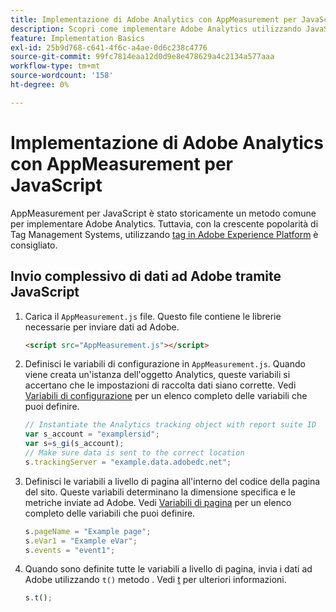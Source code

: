 ```yaml
---
title: Implementazione di Adobe Analytics con AppMeasurement per JavaScript
description: Scopri come implementare Adobe Analytics utilizzando JavaScript senza un sistema di gestione dei tag.
feature: Implementation Basics
exl-id: 25b9d768-c641-4f6c-a4ae-0d6c238c4776
source-git-commit: 99fc7814eaa12d0d9e8e478629a4c2134a577aaa
workflow-type: tm+mt
source-wordcount: '158'
ht-degree: 0%

---
```


# Implementazione di Adobe Analytics con AppMeasurement per JavaScript

AppMeasurement per JavaScript è stato storicamente un metodo comune per implementare Adobe Analytics. Tuttavia, con la crescente popolarità di Tag Management Systems, utilizzando [tag in Adobe Experience Platform](../launch/overview.md) è consigliato.

## Invio complessivo di dati ad Adobe tramite JavaScript

1. Carica il `AppMeasurement.js` file. Questo file contiene le librerie necessarie per inviare dati ad Adobe.

   ```html
   <script src="AppMeasurement.js"></script>
   ```

2. Definisci le variabili di configurazione in `AppMeasurement.js`. Quando viene creata un&#39;istanza dell&#39;oggetto Analytics, queste variabili si accertano che le impostazioni di raccolta dati siano corrette. Vedi [Variabili di configurazione](../vars/config-vars/configuration-variables.md) per un elenco completo delle variabili che puoi definire.

   ```js
   // Instantiate the Analytics tracking object with report suite ID
   var s_account = "examplersid";
   var s=s_gi(s_account);
   // Make sure data is sent to the correct location
   s.trackingServer = "example.data.adobedc.net";
   ```

3. Definisci le variabili a livello di pagina all&#39;interno del codice della pagina del sito. Queste variabili determinano la dimensione specifica e le metriche inviate ad Adobe. Vedi [Variabili di pagina](../vars/page-vars/page-variables.md) per un elenco completo delle variabili che puoi definire.

   ```js
   s.pageName = "Example page";
   s.eVar1 = "Example eVar";
   s.events = "event1";
   ```

4. Quando sono definite tutte le variabili a livello di pagina, invia i dati ad Adobe utilizzando `t()` metodo . Vedi [t](../vars/functions/t-method.md) per ulteriori informazioni.

   ```js
   s.t();
   ```
